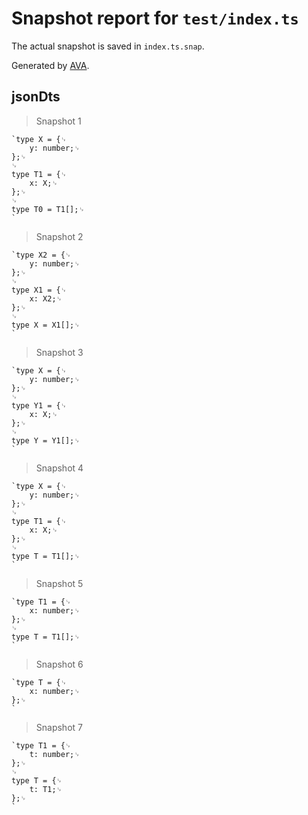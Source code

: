# Snapshot report for `test/index.ts`

The actual snapshot is saved in `index.ts.snap`.

Generated by [AVA](https://avajs.dev).

## jsonDts

> Snapshot 1

    `type X = {␊
    	y: number;␊
    };␊
    ␊
    type T1 = {␊
    	x: X;␊
    };␊
    ␊
    type T0 = T1[];␊
    `

> Snapshot 2

    `type X2 = {␊
    	y: number;␊
    };␊
    ␊
    type X1 = {␊
    	x: X2;␊
    };␊
    ␊
    type X = X1[];␊
    `

> Snapshot 3

    `type X = {␊
    	y: number;␊
    };␊
    ␊
    type Y1 = {␊
    	x: X;␊
    };␊
    ␊
    type Y = Y1[];␊
    `

> Snapshot 4

    `type X = {␊
    	y: number;␊
    };␊
    ␊
    type T1 = {␊
    	x: X;␊
    };␊
    ␊
    type T = T1[];␊
    `

> Snapshot 5

    `type T1 = {␊
    	x: number;␊
    };␊
    ␊
    type T = T1[];␊
    `

> Snapshot 6

    `type T = {␊
    	x: number;␊
    };␊
    `

> Snapshot 7

    `type T1 = {␊
    	t: number;␊
    };␊
    ␊
    type T = {␊
    	t: T1;␊
    };␊
    `
